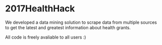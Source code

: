 # 2017HealthHack
We developed a data mining solution to scrape data from multiple sources to get the latest and greatest information about health grants.

All code is freely avaliable to all users :)
